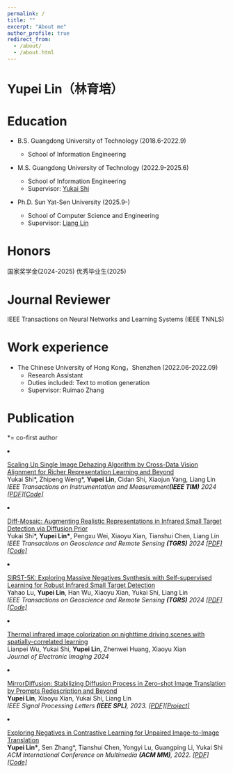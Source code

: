 ```yaml
---
permalink: /
title: ""
excerpt: "About me"
author_profile: true
redirect_from: 
  - /about/
  - /about.html
---
```

Yupei Lin（林育培）
======

Education
======
* B.S. Guangdong University of Technology   (2018.6-2022.9)  
  * School of Information Engineering

* M.S. Guangdong University of Technology (2022.9-2025.6) 
  * School of Information Engineering
  * Supervisor: [Yukai Shi](https://ykshi.github.io/)
* Ph.D. Sun Yat-Sen University (2025.9-) 
  * School of Computer Science and Engineering
  * Supervisor: [Liang Lin](https://sysu-hcp.net/faculty/lianglin.html)
    
Honors
======
国家奖学金(2024-2025) 优秀毕业生(2025)

Journal Reviewer
======
IEEE Transactions on Neural Networks and Learning Systems (IEEE TNNLS)


Work experience
======
* The Chinese University of Hong Kong，Shenzhen (2022.06-2022.09) 
  * Research Assistant
  * Duties included: Text to motion generation
  * Supervisor: Ruimao Zhang


Publication
======
*= co-first author   
 <li><p><a href="https://export.arxiv.org/pdf/2407.14823">	Scaling Up Single Image Dehazing Algorithm by Cross-Data Vision Alignment for Richer Representation Learning and Beyond</a> <br />
Yukai Shi*, Zhipeng Weng*, <b>Yupei Lin</b>, Cidan Shi, Xiaojun Yang, Liang Lin<br/>
<i> IEEE Transactions on Instrumentation and Measurement<b>(IEEE TIM)</b> 2024 <a href="http://export.arxiv.org/pdf/2407.14823">[PDF]</a><a href="https://github.com/wengzp1/ScaleUpDehazing">[Code]</a></i></p>


 <li><p><a href="http://export.arxiv.org/pdf/2406.00632">	Diff-Mosaic: Augmenting Realistic Representations in Infrared Small Target Detection via Diffusion Prior</a> <br />
Yukai Shi*, <b>Yupei Lin*</b>, Pengxu Wei, Xiaoyu Xian, Tianshui Chen, Liang Lin<br/>
<i> IEEE Transactions on Geoscience and Remote Sensing  <b>(TGRS)</b> 2024 <a href="http://export.arxiv.org/pdf/2406.00632">[PDF]</a><a href="https://github.com/YupeiLin2388/Diff-Mosaic">[Code]</a></i></p>
</li>
  
<li><p><a href="https://arxiv.org/pdf/2403.05416.pdf">	SIRST-5K: Exploring Massive Negatives Synthesis with Self-supervised Learning for Robust Infrared Small Target Detection</a> <br />
Yahao Lu, <b>Yupei Lin</b>, Han Wu, Xiaoyu Xian, Yukai Shi, Liang Lin<br/>
<i> IEEE Transactions on Geoscience and Remote Sensing  <b>(TGRS)</b> 2024 <a href="https://arxiv.org/pdf/2403.05416.pdf">[PDF]</a><a href="https://github.com/luy0222/SIRST-5K">[Code]</a></i></p>
</li>
  
<li><p><a href="https://www.bing.com/ck/a?!&&p=e5dc9a2cb6f2c63eJmltdHM9MTcxMjUzNDQwMCZpZ3VpZD0wYTRmNDVhMi1mZjZmLTZmOGYtMmM3Ny01N2U4ZmU0MTZlMTkmaW5zaWQ9NTIyNw&ptn=3&ver=2&hsh=3&fclid=0a4f45a2-ff6f-6f8f-2c77-57e8fe416e19&u=a1aHR0cHM6Ly93d3cuc3BpZWRpZ2l0YWxsaWJyYXJ5Lm9yZy9qb3VybmFscy9qb3VybmFsLW9mLWVsZWN0cm9uaWMtaW1hZ2luZy92b2x1bWUtMzMvaXNzdWUtMDIvMDIzMDE5L1RoZXJtYWwtaW5mcmFyZWQtaW1hZ2UtY29sb3JpemF0aW9uLW9uLW5pZ2h0dGltZS1kcml2aW5nLXNjZW5lcy13aXRoLXNwYXRpYWxseS8xMC4xMTE3LzEuSkVJLjMzLjIuMDIzMDE5LmZ1bGw&ntb=1">Thermal infrared image colorization on nighttime driving scenes with spatially-correlated learning</a> <br />
Lianpei Wu, Yukai Shi, <b>Yupei Lin</b>, Zhenwei Huang, Xiaoyu Xian <br />
<i> Journal of Electronic Imaging 2024 </i></p></li> 
<li><p><a href="https://arxiv.org/abs/2401.03221">MirrorDiffusion: Stabilizing Diffusion Process in Zero-shot Image Translation by Prompts Redescription and Beyond</a> <br />
<b>Yupei Lin</b>, Xiaoyu Xian, Yukai Shi, Liang Lin <br />
<i> IEEE Signal Processing Letters <b>(IEEE SPL)</b>, 2023. <a href="https://arxiv.org/abs/2401.03221">[PDF]</a><a href="https://mirrordiffusion.github.io/">[Project]</a></i></p></li>
<li><p><a href="">Exploring Negatives in Contrastive Learning for Unpaired Image-to-Image Translation</a> <br />
<b>Yupei Lin*</b>, Sen Zhang*, Tianshui Chen, Yongyi Lu, Guangping Li, Yukai Shi <br />
<i> ACM International Conference on Multimedia <b>(ACM MM)</b>, 2022. <a href="https://arxiv.org/abs/2204.11018v2">[PDF]</a><a href="https://github.com/YupeiLin2388/Exploring-Negatives-in-Contrastive-Learning-for-Unpaired-Image-to-Image-Translation">[Code]</a></i></p>
</li>



